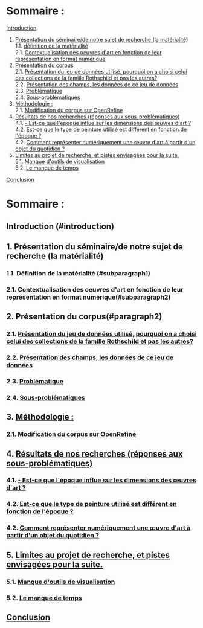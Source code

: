 # Sommaire :
[Introduction](#introduction)<br>
1. [Présentation du séminaire/de notre sujet de recherche (la matérialité)](#paragraph1) <br>
    1.1. [définition de la matérialité ](#subparagraph1) <br>
    2.1. [Contextualisation des oeuvres d'art en fonction de leur représentation en format numérique](#subparagraph2) <br>
2. [Présentation du corpus](#paragraph2) <br>
    2.1. [Présentation du jeu de données utilisé, pourquoi on a choisi celui des collections de la famille Rothschild et pas les autres?](#subparagraph3) <br>
    2.2. [Présentation des champs, les données de ce jeu de données](#subparagraph4) <br>
    2.3. [Problématique](#subparagraph5) <br>
    2.4. [Sous-problématiques](#subparagraph6) <br>
3. [Méthodologie :](#paragraph3)<br>
    2.1. [Modification du corpus sur OpenRefine](#subparagraph7) <br>
4. [Résultats de nos recherches (réponses aux sous-problématiques)](#paragraph4)<br>
    4.1. [- Est-ce que l'époque influe sur les dimensions des œuvres d'art ?](#subparagraph8) <br>
    4.2. [Est-ce que le type de peinture utilisé est différent en fonction de l'époque ?](#subparagraph9) <br>
    4.2. [Comment représenter numériquement une œuvre d'art à partir d'un objet du quotidien ?](#subparagraph10)<br>
5. [Limites au projet de recherche, et pistes envisagées pour la suite.](#paragraph5)<br>
    5.1. [Manque d'outils de visualisation](#subparagraph11) <br>
    5.2. [Le manque de temps](#subparagraph12) <br>
  
[Conclusion](#Conclusion)



# Sommaire :
## Introduction (#introduction)
## 1. Présentation du séminaire/de notre sujet de recherche (la matérialité)
###   1.1. Définition de la matérialité (#subparagraph1)
###   2.1. Contextualisation des oeuvres d'art en fonction de leur représentation en format numérique(#subparagraph2)
## 2. Présentation du corpus(#paragraph2)
###    2.1. [Présentation du jeu de données utilisé, pourquoi on a choisi celui des collections de la famille Rothschild et pas les autres?](#subparagraph3)
###    2.2. [Présentation des champs, les données de ce jeu de données](#subparagraph4)
###    2.3. [Problématique](#subparagraph5)
###    2.4. [Sous-problématiques](#subparagraph6)
## 3. [Méthodologie :](#paragraph3)
###    2.1. [Modification du corpus sur OpenRefine](#subparagraph7)
## 4. [Résultats de nos recherches (réponses aux sous-problématiques)](#paragraph4)
###    4.1. [- Est-ce que l'époque influe sur les dimensions des œuvres d'art ?](#subparagraph8)
###    4.2. [Est-ce que le type de peinture utilisé est différent en fonction de l'époque ?](#subparagraph9)
###    4.2. [Comment représenter numériquement une œuvre d'art à partir d'un objet du quotidien ?](#subparagraph10)
## 5. [Limites au projet de recherche, et pistes envisagées pour la suite.](#paragraph5)
###    5.1. [Manque d'outils de visualisation](#subparagraph11)
###    5.2. [Le manque de temps](#subparagraph12)
 
## [Conclusion](#Conclusion)






  

